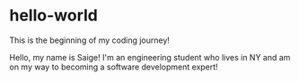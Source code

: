 # hello-world
This is the beginning of my coding journey!

Hello, my name is Saige! 
I'm an engineering student who lives in NY and am on my way to becoming a software development expert!
